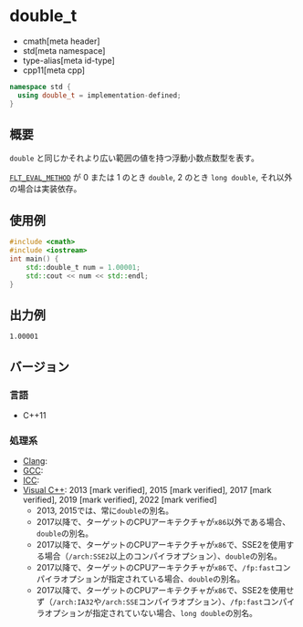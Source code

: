 # double_t
* cmath[meta header]
* std[meta namespace]
* type-alias[meta id-type]
* cpp11[meta cpp]

```cpp
namespace std {
  using double_t = implementation-defined;
}
```

## 概要
`double` と同じかそれより広い範囲の値を持つ浮動小数点数型を表す。

[`FLT_EVAL_METHOD`](/reference/cfloat/flt_eval_method.md) が 0 または 1 のとき `double`, 2 のとき `long double`, それ以外の場合は実装依存。

## 使用例
```cpp example
#include <cmath>
#include <iostream>
int main() {
	std::double_t num = 1.00001;
	std::cout << num << std::endl;
}
```

## 出力例
```
1.00001
```

## バージョン
### 言語
- C++11

### 処理系
- [Clang](/implementation.md#clang):
- [GCC](/implementation.md#gcc):
- [ICC](/implementation.md#icc):
- [Visual C++](/implementation.md#visual_cpp): 2013 [mark verified], 2015 [mark verified], 2017 [mark verified], 2019 [mark verified], 2022 [mark verified]
	- 2013, 2015では、常に`double`の別名。
	- 2017以降で、ターゲットのCPUアーキテクチャが`x86`以外である場合、`double`の別名。
	- 2017以降で、ターゲットのCPUアーキテクチャが`x86`で、SSE2を使用する場合（`/arch:SSE2`以上のコンパイラオプション）、`double`の別名。
	- 2017以降で、ターゲットのCPUアーキテクチャが`x86`で、`/fp:fast`コンパイラオプションが指定されている場合、`double`の別名。
	- 2017以降で、ターゲットのCPUアーキテクチャが`x86`で、SSE2を使用せず（`/arch:IA32`や`/arch:SSE`コンパイラオプション）、`/fp:fast`コンパイラオプションが指定されていない場合、`long double`の別名。

